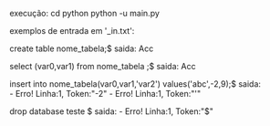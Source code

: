 execução:
  cd python
  python -u main.py

exemplos de entrada em '_in.txt':

  create table nome_tabela;$
    saida:
      Acc

  select (var0,var1) from nome_tabela ;$
    saida:
      Acc

  insert into nome_tabela(var0,var1,'var2') values('abc',-2,9);$
    saida:  
      - Erro! Linha:1, Token:"-2"
      - Erro! Linha:1, Token:"'"
  
  drop database teste $
    saida:
      - Erro! Linha:1, Token:"$"
